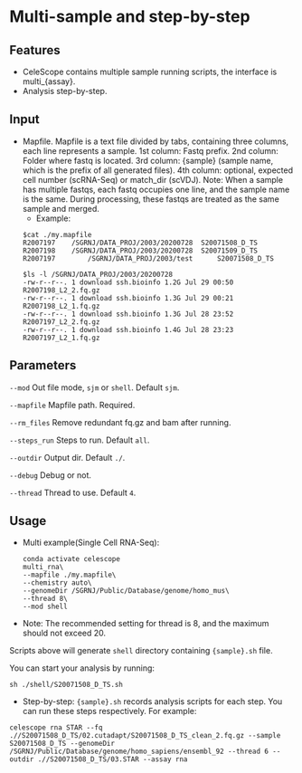 # Multi-sample and step-by-step

## Features
- CeleScope contains multiple sample running scripts, the interface is multi_{assay}.
- Analysis step-by-step.

## Input
- Mapfile. Mapfile is a text file divided by tabs, containing three columns, each line represents a sample.
1st column: Fastq prefix.
2nd column: Folder where fastq is located.
3rd column: {sample} (sample name, which is the prefix of all generated files).
4th column: optional, expected cell number (scRNA-Seq) or match_dir (scVDJ).
Note: When a sample has multiple fastqs, each fastq occupies one line, and the sample name is the same. During processing, these fastqs are treated as the same sample and merged.
	- Example:
	```
	$cat ./my.mapfile
	R2007197	/SGRNJ/DATA_PROJ/2003/20200728	S20071508_D_TS
	R2007198	/SGRNJ/DATA_PROJ/2003/20200728	S20071509_D_TS
	R2007197        /SGRNJ/DATA_PROJ/2003/test      S20071508_D_TS

	$ls -l /SGRNJ/DATA_PROJ/2003/20200728
	-rw-r--r--. 1 download ssh.bioinfo 1.2G Jul 29 00:50 R2007198_L2_2.fq.gz
	-rw-r--r--. 1 download ssh.bioinfo 1.3G Jul 29 00:21 R2007198_L2_1.fq.gz
	-rw-r--r--. 1 download ssh.bioinfo 1.3G Jul 28 23:52 R2007197_L2_2.fq.gz
	-rw-r--r--. 1 download ssh.bioinfo 1.4G Jul 28 23:23 R2007197_L2_1.fq.gz
	```

## Parameters

`--mod` Out file mode, `sjm` or `shell`. Default `sjm`.

`--mapfile` Mapfile path. Required.

`--rm_files` Remove redundant fq.gz and bam after running.

`--steps_run` Steps to run. Default `all`.

`--outdir` Output dir. Default `./`.

`--debug` Debug or not.

`--thread` Thread to use. Default `4`.

## Usage
- Multi example(Single Cell RNA-Seq):

	```
	conda activate celescope
	multi_rna\
 	--mapfile ./my.mapfile\
 	--chemistry auto\
 	--genomeDir /SGRNJ/Public/Database/genome/homo_mus\
 	--thread 8\
 	--mod shell
 	```

 - Note: The recommended setting for thread is 8, and the maximum should not exceed 20.

 Scripts above will generate `shell` directory containing `{sample}.sh` file.

 You can start your analysis by running:
 ```
 sh ./shell/S20071508_D_TS.sh
 ```

 - Step-by-step:
 `{sample}.sh` records analysis scripts for each step. You can run these steps respectively. For example:
 ```
 celescope rna STAR --fq .//S20071508_D_TS/02.cutadapt/S20071508_D_TS_clean_2.fq.gz --sample S20071508_D_TS --genomeDir /SGRNJ/Public/Database/genome/homo_sapiens/ensembl_92 --thread 6 --outdir .//S20071508_D_TS/03.STAR --assay rna
 ```
 
